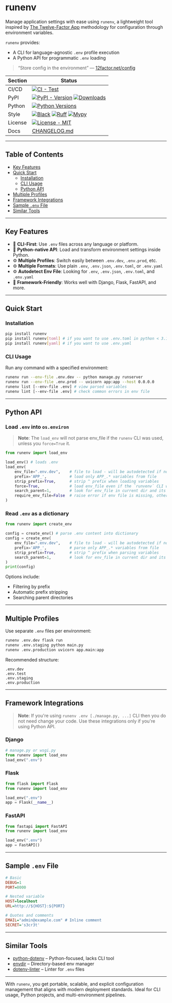 # runenv

Manage application settings with ease using `runenv`, a lightweight tool inspired by [The Twelve-Factor App](https://12factor.net/config) methodology for configuration through environment variables.

`runenv` provides:
- A CLI for language-agnostic `.env` profile execution
- A Python API for programmatic `.env` loading

> “Store config in the environment” — [12factor.net/config](https://12factor.net/config)

| Section  | Status |
|----------|--------|
| CI/CD    | [![CI - Test](https://github.com/onjin/runenv/actions/workflows/test.yml/badge.svg)](https://github.com/onjin/runenv/actions/workflows/test.yml) |
| PyPI     | [![PyPI - Version](https://img.shields.io/pypi/v/runenv.svg?logo=pypi&label=PyPI)](https://pypi.org/project/runenv/) [![Downloads](https://img.shields.io/pypi/dm/runenv.svg?color=blue)](https://pypi.org/project/runenv/) |
| Python   | [![Python Versions](https://img.shields.io/pypi/pyversions/runenv.svg?logo=python&label=Python)](https://pypi.org/project/runenv/) |
| Style    | [![Black](https://img.shields.io/badge/code%20style-black-000000.svg)](https://github.com/psf/black) [![Ruff](https://img.shields.io/endpoint?url=https://raw.githubusercontent.com/astral-sh/ruff/main/assets/badge/v2.json)](https://github.com/astral-sh/ruff) [![Mypy](https://img.shields.io/badge/types-Mypy-blue.svg)](https://github.com/python/mypy) |
| License  | [![License - MIT](https://img.shields.io/badge/license-MIT-9400d3.svg)](https://spdx.org/licenses/) |
| Docs     | [CHANGELOG.md](CHANGELOG.md) |

---

## Table of Contents

- [Key Features](#key-features)
- [Quick Start](#quick-start)
  - [Installation](#installation)
  - [CLI Usage](#cli-usage)
  - [Python API](#python-api)
- [Multiple Profiles](#multiple-profiles)
- [Framework Integrations](#framework-integrations)
- [Sample `.env` File](#sample-env-file)
- [Similar Tools](#similar-tools)

---

## Key Features

- 🚀 **CLI-First**: Use `.env` files across any language or platform.
- 🐍 **Python-native API**: Load and transform environment settings inside Python.
- ⚙️ **Multiple Profiles**: Switch easily between `.env.dev`, `.env.prod`, etc.
- ⚙️ **Multiple Formats**: Use plain `.env`, `.env.json`, `.env.toml`, or `.env.yaml`
- ⚙️ **Autodetect Env File**: Looking for `.env`, `.env.json`, `.env.toml`, and `.env.yaml`
- 🧩 **Framework-Friendly**: Works well with Django, Flask, FastAPI, and more.

---

## Quick Start

### Installation

```bash
pip install runenv
pip install runenv[toml] # if you want to use .env.toml in python < 3.11
pip install runenv[yaml] # if you want to use .env.yaml
```

### CLI Usage

Run any command with a specified environment:

```bash
runenv run --env-file .env.dev -- python manage.py runserver
runenv run --env-file .env.prod -- uvicorn app:app --host 0.0.0.0
runenv list [--env-file .env] # view parsed variables
runenv lint [--env-file .env] # check common errors in env file
```

---

## Python API

### Load `.env` into `os.environ`

> **Note**: The `load_env` will not parse env_file if the `runenv` CLI was used, unless you `force=True` it.

```python
from runenv import load_env

load_env() # loads .env
load_env(
    env_file=".env.dev",    # file to load - will be autodetected if not passed
    prefix='APP_',          # load only APP_.* variables from file
    strip_prefix=True,      # strip ^ prefix when loading variables
    force=True,             # load env_file even if the `runvenv` CLI was used
    search_parent=1,        # look for env_file in current dir and its 1 parent dirs
    require_env_file=False  # raise error if env file is missing, otherwise just ignore
)
```

### Read `.env` as a dictionary

```python
from runenv import create_env

config = create_env() # parse .env content into dictionary
config = create_env(
    env_file=".env.dev",    # file to load - will be autodetected if not passed
    prefix='APP_',          # parse only APP_.* variables from file
    strip_prefix=True,      # strip ^ prefix when parsing variables
    search_parent=1,        # look for env_file in current dir and its 1 parent dirs
)
print(config)
```

Options include:
- Filtering by prefix
- Automatic prefix stripping
- Searching parent directories

---

## Multiple Profiles

Use separate `.env` files per environment:

```bash
runenv .env.dev flask run
runenv .env.staging python main.py
runenv .env.production uvicorn app.main:app
```

Recommended structure:
```
.env.dev
.env.test
.env.staging
.env.production
```

---

## Framework Integrations

> **Note**: If you're using `runenv .env [./manage.py, ...]` CLI then you do not need change your code. Use these integrations only if you're using Python API.

### Django

```python
# manage.py or wsgi.py
from runenv import load_env
load_env(".env")
```

### Flask

```python
from flask import Flask
from runenv import load_env

load_env(".env")
app = Flask(__name__)
```

### FastAPI

```python
from fastapi import FastAPI
from runenv import load_env

load_env(".env")
app = FastAPI()
```

---

## Sample `.env` File

```ini
# Basic
DEBUG=1
PORT=8000

# Nested variable
HOST=localhost
URL=http://${HOST}:${PORT}

# Quotes and comments
EMAIL="admin@example.com" # Inline comment
SECRET='s3cr3t'
```

---

## Similar Tools

- [python-dotenv](https://github.com/theskumar/python-dotenv) – Python-focused, lacks CLI tool
- [envdir](https://github.com/jezdez/envdir) – Directory-based env manager
- [dotenv-linter](https://github.com/dotenv-linter/dotenv-linter) – Linter for `.env` files

---

With `runenv`, you get portable, scalable, and explicit configuration management that aligns with modern deployment standards. Ideal for CLI usage, Python projects, and multi-environment pipelines.
